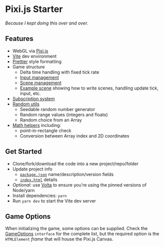 # Pixi.js Starter

_Because I kept doing this over and over._

## Features

- WebGL via [Pixi.js](https://pixijs.com/)
- [Vite](https://vitejs.dev/) dev environment
- [Prettier](https://prettier.io/) style formatting
- Game structure
    - Delta time handling with fixed tick rate
    - [Input management](./src/core/input-manager.ts)
    - [Scene management](./src/core/scene.ts)
    - [Example scene](./src/scenes/example.scene.ts) showing how to write scenes, handling update tick, input, etc.
- [Subscription system](./src/core/subscribable.ts)
- [Random utils](./src/core/random.ts)
    - Seedable random number generator
    - Random range values (integers and floats)
    - Random choice from an Array
- [Math helpers](./src/core/math.ts) including:
  - point-in-rectangle check
  - Conversion between Array index and 2D coordinates

## Get Started

- Clone/fork/download the code into a new project/repo/folder
- Update project info
    - [`package.json`](./package.json) name/description/version fields
    - [`index.html`](./index.html) details
- _Optional:_ use [Volta](https://volta.sh/) to ensure you're using the pinned versions of Node/yarn
- Install dependencies: `yarn`
- Run `yarn dev` to start the Vite dev server

## Game Options

When initializing the game, some options can be supplied. Check the [GameOptions](./src/core/game.ts) `interface` for
the complete list, but the required option is the `HTMLElement` _frame_ that will house the Pixi.js Canvas.
